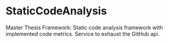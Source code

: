 # StaticCodeAnalysis
Master Thesis Framework: Static code analysis framework with implemented code metrics. Service to exhaust the GitHub api.
